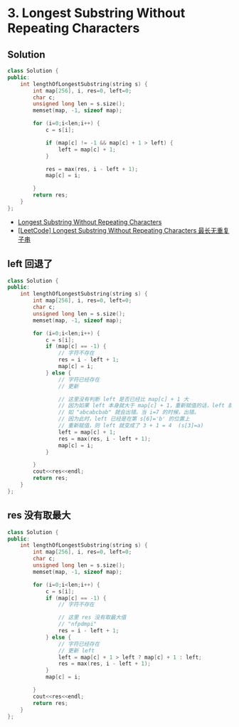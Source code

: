 # 3. Longest Substring Without Repeating Characters

## Solution

```cpp
class Solution {
public:
    int lengthOfLongestSubstring(string s) {
        int map[256], i, res=0, left=0;
        char c;
        unsigned long len = s.size();
        memset(map, -1, sizeof map);

        for (i=0;i<len;i++) {
            c = s[i];

            if (map[c] != -1 && map[c] + 1 > left) {
                left = map[c] + 1;
            }

            res = max(res, i - left + 1);
            map[c] = i;

        }
        return res;
    }
};
```

- [Longest Substring Without Repeating Characters](http://www.jiuzhang.com/solution/longest-substring-without-repeating-characters)
- [[LeetCode] Longest Substring Without Repeating Characters 最长无重复子串](http://www.cnblogs.com/grandyang/p/4480780.html)


## left 回退了

```cpp
class Solution {
public:
    int lengthOfLongestSubstring(string s) {
        int map[256], i, res=0, left=0;
        char c;
        unsigned long len = s.size();
        memset(map, -1, sizeof map);

        for (i=0;i<len;i++) {
            c = s[i];
            if (map[c] == -1) {
                // 字符不存在
                res = i - left + 1;
                map[c] = i;
            } else {
                // 字符已经存在
                // 更新

                // 这里没有判断 left 是否已经比 map[c] + 1 大
                // 因为如果 left 本身就大于 map[c] + 1，重新赋值的话，left 就往回退了
                // 如 "abcabcbab" 就会出错。当 i=7 的时候，出错。
                // 因为此时，left 已经是在第 s[6]='b' 的位置上
                // 重新赋值，则 left 就变成了 3 + 1 = 4  (s[3]=a)
                left = map[c] + 1;
                res = max(res, i - left + 1);
                map[c] = i;
            }

        }
        cout<<res<<endl;
        return res;
    }
};
```

## res 没有取最大


```cpp
class Solution {
public:
    int lengthOfLongestSubstring(string s) {
        int map[256], i, res=0, left=0;
        char c;
        unsigned long len = s.size();
        memset(map, -1, sizeof map);

        for (i=0;i<len;i++) {
            c = s[i];
            if (map[c] == -1) {
                // 字符不存在

                // 这里 res 没有取最大值
                // "nfpdmpi"
                res = i - left + 1;
            } else {
                // 字符已经存在
                // 更新 left
                left = map[c] + 1 > left ? map[c] + 1 : left;
                res = max(res, i - left + 1);
            }
            map[c] = i;

        }
        cout<<res<<endl;
        return res;
    }
};
```
